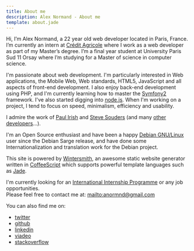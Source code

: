 ```yaml
---
title: About me
description: Alex Normand - About me
template: about.jade
---
```


Hi, I’m Alex Normand, a 22 year old web developer located in Paris, France.
I’m currently an intern at [Crédit&nbsp;Agricole](http://www.credit-agricole.com/en)
where I work as a web developer as part of my Master’s degree. I’m a final year
student at University Paris Sud 11 Orsay where I’m studying for a Master of
science in computer science.

I'm passionate about web development. I'm particularly interested in
Web applications, the Mobile Web, Web standards, HTML5, JavaScript and all aspects of front-end development. I also enjoy
back-end development using PHP, and I'm currently learning how to master the
[Symfony2](http://symfony.com/) framework. I've also started digging into [node.js](http://nodejs.org).
When I'm working on a project, I tend to focus on speed, minimalism,
efficiency and usability.


I admire the work of [Paul Irish](http://paulirish.com/) and
[Steve Souders](http://stevesouders.com) (and many
[other developers](http://twitter.com/#!/normand_alex/following)...).

I'm an Open Source enthusiast and have been a happy [Debian GNU/Linux](http://www.debian.org/)
user since the Debian Sarge release, and have done some Internationalization and translation work for the Debian project.


This site is powered by [Wintersmith](http://jnordberg.github.com/wintersmith/), an awesome static
website generator written in [CoffeeScript](http://coffeescript.org/) which supports powerful  template languages
such as [Jade](http://jade-lang.com/).

<!---
read more about how I created this site [here](link).
-->


I'm currently looking for an [International Internship Programme](http://www.civiweb.com/international/EN/default.html)
or any job opportunities. <br/> Please feel free to contact me at: <mailto:anormnd@gmail.com>


You can also find me on:

   * [twitter](http://twitter.com/normand_alex)
   * [github](https://github.com/alexnormand)
   * [linkedin](http://www.linkedin.com/pub/alex-normand/41/244/197)
   * [viadeo](http://www.viadeo.com/profile/0021kc9dbr46t4xr)
   * [stackoverflow](http://careers.stackoverflow.com/alexnormand)

